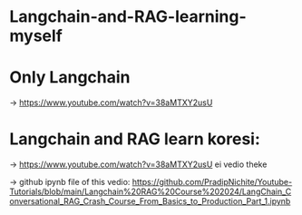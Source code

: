 # Langchain-and-RAG-learning-myself

# Only Langchain 
-> https://www.youtube.com/watch?v=38aMTXY2usU


# Langchain and RAG learn koresi:
-> https://www.youtube.com/watch?v=38aMTXY2usU 
ei vedio theke 

-> github ipynb file of this vedio: https://github.com/PradipNichite/Youtube-Tutorials/blob/main/Langchain%20RAG%20Course%202024/LangChain_Conversational_RAG_Crash_Course_From_Basics_to_Production_Part_1.ipynb


